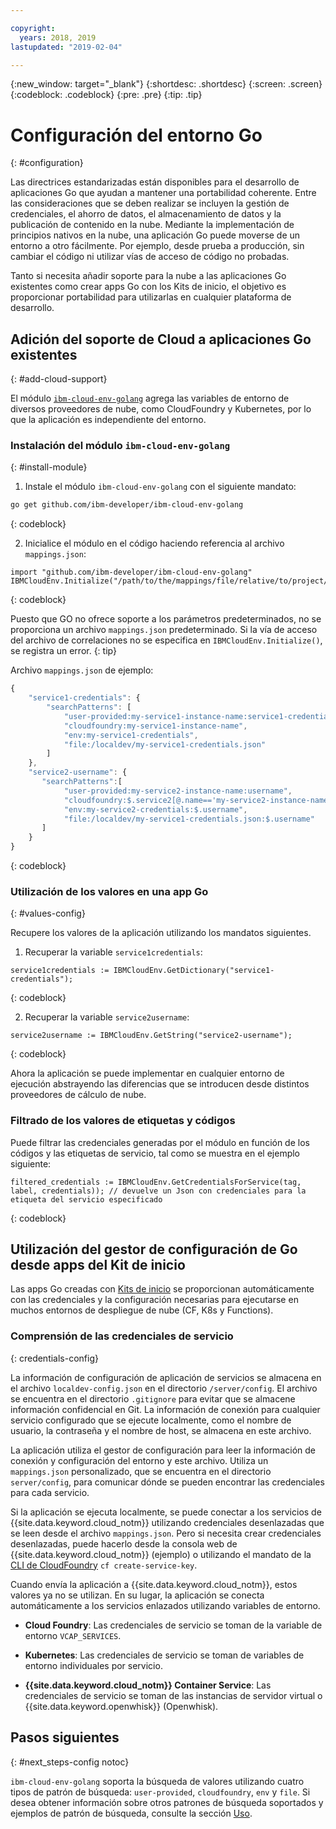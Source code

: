 ```yaml
---

copyright:
  years: 2018, 2019
lastupdated: "2019-02-04"

---
```


{:new_window: target="_blank"}
{:shortdesc: .shortdesc}
{:screen: .screen}
{:codeblock: .codeblock}
{:pre: .pre}
{:tip: .tip}

# Configuración del entorno Go
{: #configuration}

Las directrices estandarizadas están disponibles para el desarrollo de aplicaciones Go que ayudan a mantener una portabilidad coherente. Entre las consideraciones que se deben realizar se incluyen la gestión de credenciales, el ahorro de datos, el almacenamiento de datos y la publicación de contenido en la nube. Mediante la implementación de principios nativos en la nube, una aplicación Go puede moverse de un entorno a otro fácilmente. Por ejemplo, desde prueba a producción, sin cambiar el código ni utilizar vías de acceso de código no probadas.

Tanto si necesita añadir soporte para la nube a las aplicaciones Go existentes como crear apps Go con los Kits de inicio, el objetivo es proporcionar portabilidad para utilizarlas en cualquier plataforma de desarrollo.

## Adición del soporte de Cloud a aplicaciones Go existentes
{: #add-cloud-support}

El módulo [`ibm-cloud-env-golang`](https://github.com/ibm-developer/ibm-cloud-env-golang) agrega las variables de entorno de diversos proveedores de nube, como CloudFoundry y Kubernetes, por lo que la aplicación es independiente del entorno.

### Instalación del módulo `ibm-cloud-env-golang`
{: #install-module}

1. Instale el módulo `ibm-cloud-env-golang` con el siguiente mandato:
  ```bash
  go get github.com/ibm-developer/ibm-cloud-env-golang
  ```
  {: codeblock}

2. Inicialice el módulo en el código haciendo referencia al archivo `mappings.json`:
  ```golang
  import "github.com/ibm-developer/ibm-cloud-env-golang"
  IBMCloudEnv.Initialize("/path/to/the/mappings/file/relative/to/project/root")
  ```
  {: codeblock}

  Puesto que GO no ofrece soporte a los parámetros predeterminados, no se proporciona un archivo `mappings.json` predeterminado. Si la vía de acceso del archivo de correlaciones no se especifica en `IBMCloudEnv.Initialize()`, se registra un error. 
  {: tip}

  Archivo `mappings.json` de ejemplo:
  ```javascript
  {
      "service1-credentials": {
          "searchPatterns": [
              "user-provided:my-service1-instance-name:service1-credentials",
              "cloudfoundry:my-service1-instance-name",
              "env:my-service1-credentials",
              "file:/localdev/my-service1-credentials.json"
          ]
      },
      "service2-username": {
         "searchPatterns":[
              "user-provided:my-service2-instance-name:username",
              "cloudfoundry:$.service2[@.name=='my-service2-instance-name'].credentials.username",
              "env:my-service2-credentials:$.username",
              "file:/localdev/my-service1-credentials.json:$.username"
         ]
      }
  }
  ```
  {: codeblock}

### Utilización de los valores en una app Go
{: #values-config}

Recupere los valores de la aplicación utilizando los mandatos siguientes.

1. Recuperar la variable `service1credentials`:
  ```golang
  service1credentials := IBMCloudEnv.GetDictionary("service1-credentials"); 
  ```
  {: codeblock}

2. Recuperar la variable `service2username`:
  ```golang
  service2username := IBMCloudEnv.GetString("service2-username");
  ```
  {: codeblock}

Ahora la aplicación se puede implementar en cualquier entorno de ejecución abstrayendo las diferencias que se introducen desde distintos proveedores de cálculo de nube.

### Filtrado de los valores de etiquetas y códigos
Puede filtrar las credenciales generadas por el módulo en función de los códigos y las etiquetas de servicio, tal como se muestra en el ejemplo siguiente:
```golang
filtered_credentials := IBMCloudEnv.GetCredentialsForService(tag, label, credentials)); // devuelve un Json con credenciales para la etiqueta del servicio especificado
```
{: codeblock}

## Utilización del gestor de configuración de Go desde apps del Kit de inicio
Las apps Go creadas con [Kits de inicio](https://cloud.ibm.com/developer/appservice/starter-kits/) se proporcionan automáticamente con las credenciales y la configuración necesarias para ejecutarse en muchos entornos de despliegue de nube (CF, K8s y Functions).

### Comprensión de las credenciales de servicio
{: credentials-config}

La información de configuración de aplicación de servicios se almacena en el archivo `localdev-config.json` en el directorio `/server/config`. El archivo se encuentra en el directorio `.gitignore` para evitar que se almacene información confidencial en Git. La información de conexión para cualquier servicio configurado que se ejecute localmente, como el nombre de usuario, la contraseña y el nombre de host, se almacena en este archivo.

La aplicación utiliza el gestor de configuración para leer la información de conexión y configuración del entorno y este archivo. Utiliza un `mappings.json` personalizado, que se encuentra en el directorio `server/config`, para comunicar dónde se pueden encontrar las credenciales para cada servicio.

Si la aplicación se ejecuta localmente, se puede conectar a los servicios de {{site.data.keyword.cloud_notm}} utilizando credenciales desenlazadas que se leen desde el archivo `mappings.json`. Pero si necesita crear credenciales desenlazadas, puede hacerlo desde la consola web de {{site.data.keyword.cloud_notm}} (ejemplo) o utilizando el mandato de la [CLI de CloudFoundry](https://docs.cloudfoundry.org/cf-cli/) `cf create-service-key`.

Cuando envía la aplicación a {{site.data.keyword.cloud_notm}}, estos valores ya no se utilizan. En su lugar, la aplicación se conecta automáticamente a los servicios enlazados utilizando variables de entorno. 

* **Cloud Foundry**: Las credenciales de servicio se toman de la variable de entorno `VCAP_SERVICES`.

* **Kubernetes**: Las credenciales de servicio se toman de variables de entorno individuales por servicio.

* **{{site.data.keyword.cloud_notm}} Container Service**: Las credenciales de servicio se toman de las instancias de servidor virtual o {{site.data.keyword.openwhisk}} (Openwhisk).

## Pasos siguientes
{: #next_steps-config notoc}

`ibm-cloud-env-golang` soporta la búsqueda de valores utilizando cuatro tipos de patrón de búsqueda: `user-provided`, `cloudfoundry`, `env` y `file`. Si desea obtener información sobre otros patrones de búsqueda soportados y ejemplos de patrón de búsqueda, consulte la sección [Uso](https://github.com/ibm-developer/ibm-cloud-env-golang#usage).
